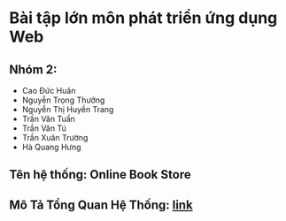 # Bài tập lớn môn phát triển ứng dụng Web

## Nhóm 2: 
- Cao Đức Huân
- Nguyễn Trọng Thưởng
- Nguyễn Thị Huyền Trang
- Trần Văn Tuấn
- Trần Văn Tú
- Trần Xuân Trường
- Hà Quang Hưng

## Tên hệ thống: Online Book Store
## Mô Tả Tổng Quan Hệ Thống: [link](https://docs.google.com/document/d/1nirlfvY4lF--OIcOufM3g_1XTzV5W-9aZ9SOkiynXjQ/)


